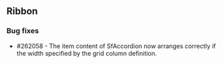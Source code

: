 ## Ribbon

### Bug fixes

* \#262058 - The item content of SfAccordion now arranges correctly if the width specified by the grid column definition.
